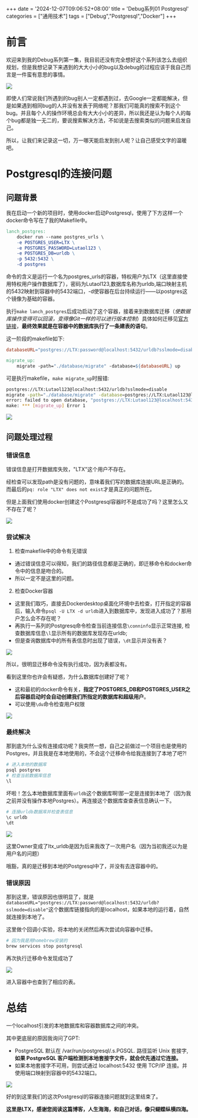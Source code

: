 +++
date = '2024-12-07T09:06:52+08:00'
title = 'Debug系列01 Postgresql'
categories = ["通用技术"]
tags = ["Debug","Postgresql","Docker"]
+++

# 前言

欢迎来到我的Debug系列第一集，我目前还没有完全想好这个系列该怎么去组织规划，但是我想记录下来遇到的大大小小的bug以及debug的过程应该于我自己而言是一件蛮有意思的事情。

![](/img/ys/晚上好兄弟们.jpg)

即使人们常说我们所遇到的bug别人一定都遇到过，去Google一定都能解决，但是如果遇到相同bug的人并没有发表于网络呢？那我们可能真的搜索不到这个bug。并且每个人的操作环境总会有大大小小的差异，所以我还是认为每个人的每个bug都是独一无二的，要说搜索解决方法，不如说是去搜索类似的问题来启发自己。

所以，让我们来记录这一切，万一哪天能启发到别人呢？让自己感受文字的温暖吧。

# Postgresql的连接问题

## 问题背景

我在启动一个新的项目时，使用docker启动Postgresql，使用了下方这样一个docker命令写在了我的Makefile中。

```makefile
lanch_postgres:
	docker run --name postgres_urls \
	-e POSTGRES_USER=LTX \
	-e POSTGRES_PASSWORD=Lutaol123 \
	-e POSTGRES_DB=urldb \
	-p 5432:5432 \
	-d postgres
```

命令的含义是运行一个名为postgres_urls的容器，特权用户为LTX（这里直接使用特权用户操作数据库了），密码为Lutaol123,数据库名称为urldb,端口映射主机的5432映射到容器中的5432端口，-d使容器在后台持续运行——以postgres这个镜像为基础的容器。

执行`make lanch_postgres`后成功启动了这个容器，接着来到数据库迁移（*使数据库操作变得可以回滚，变得像Git一样的可以进行版本控制*）具体如何迁移见[官方链接]()，**最终效果就是在容器中的数据库执行了一条建表的语句**。

这一阶段的makefile如下:

```makefile
databaseURL="postgres://LTX:password@localhost:5432/urldb?sslmode=disable"

migrate_up:
	migrate -path="./database/migrate" -database=${databaseURL} up
```

可是执行makefile，`make migrate_up`时报错:

```bash
postgres://LTX:Lutaol123@localhost:5432/urldb?sslmode=disable
migrate -path="./database/migrate" -database=postgres://LTX:Lutaol123@localhost:5432/urldb?sslmode=disable up
error: failed to open database, "postgres://LTX:Lutaol123@localhost:5432/urldb?sslmode=disable": pq: role "LTX" does not exist
make: *** [migrate_up] Error 1
```

![](/img/ys/药水挥拳.webp)

## 问题处理过程

### 错误信息

错误信息是打开数据库失败，"LTX"这个用户不存在。

经检查可以发现path是没有问题的，意味着我们写的数据库连接URL是正确的。而最后的`pq: role "LTX" does not exist`才是真正的问题所在。

但是上面我们使用docker创建这个Postgresql容器时不是成功了吗？这里怎么又不存在了呢？

![](/shu/开枪.webp)

### 尝试解决

1. 检查makefile中的命令有无错误

* 通过错误信息可以得知，我们的路径信息都是正确的，即迁移命令和docker命令中的信息是吻合的。
* 所以一定不是这里的问题。

2. 检查Docker容器

* 这里我们取巧，直接去Dockerdesktop桌面化环境中去检查，打开指定的容器后，输入命令`psql -U LTX -d urldb`进入到数据库中，发现进入成功了？那用户怎么会不存在呢？
* 再执行一系列的Postgresq命令检查当前连接信息`\conninfo`显示正常连接, 检查数据库信息`\l`显示所有的数据库发现存在urldb;
* 但是查询数据库中的所有表信息时出现了错误，`\dt`显示并没有表？

![](/img/debug/pq1.png)

所以，很明显迁移命令没有执行成功，因为表都没有。

看到这里你也许会有疑惑，为什么数据库创建好了呢？

* 这和最初的docker命令有关，**指定了POSTGRES_DB和POSTGRES_USER之后容器启动时会自动创建我们所指定的数据库和超级用户**。
* 可以使用`\du`命令检查用户权限

![](/img/debug/pq2.png)

### 最终解决

那到底为什么没有连接成功呢？我突然一想，自己之前做过一个项目也是使用的Postgres，并且我是在本地使用的，不会这个迁移命令给我连接到了本地了吧?!

```bash
# 进入本地的数据库
psql postgres
# 检查当前数据库信息
\l
```

坏啦！怎么本地数据库里面有`urldb`这个数据库啊!那一定是连接到本地了（因为我之前并没有操作本地Postgres）。再连接这个数据库查查表信息确认一下。

```bash
# 连接urldb数据库并检查表信息
\c urldb
\dt
```

![](/img/pq3.png)

这里Owner变成了ltx_urldb是因为后来我改了一次用户名（因为当初我还以为是用户名的问题）

哦豁，真的是迁移到本地的Postgresql中了，并没有去连容器中的。

### 错误原因

那到这里，错误原因也很明显了，就是`databaseURL="postgres://LTX:password@localhost:5432/urldb?sslmode=disable"`这个数据库链接指向的是localhost，如果本地的运行着，自然就连接到本地了。

这里做个回调小实验，将本地的关闭然后再次尝试向容器中迁移。

```bash
# 因为我是用homebrew安装的
brew services stop postgresql
```

再次执行迁移命令发现成功了

![](/img/debug/pq4.png)

进入容器中也查到了相应的表。

# 总结

一个localhost引发的本地数据库和容器数据库之间的冲突。

其中更底层的原因我询问了GPT:

* PostgreSQL 默认在 /var/run/postgresql/.s.PGSQL.<port> 路径监听 Unix 套接字,**如果 PostgreSQL 客户端检测到本地套接字文件，就会优先通过它连接。**
* 如果本地套接字不可用，则尝试通过 localhost:5432 使用 TCP/IP 连接。并使用端口映射到容器中的5432端口。

![](/img/pq5.png)

好的到这里我们的这次Postgresql的容器连接问题就到这里结束了。

**这里是LTX，感谢您阅读这篇博客，人生海海，和自己对话，像只蝴蝶纵横四海。**